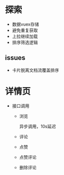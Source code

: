 # 探索
- 数据vuex存储
- 避免重复获取
- 上拉继续加载
- 排序筛选逻辑

## issues
- 卡片脱离文档流覆盖排序

# 详情页
- 接口调用
  - 浏览
  
    异步调用，10s延迟
  
  - 评论
  - 点赞
  - 点赞评论
  - 删除评论


